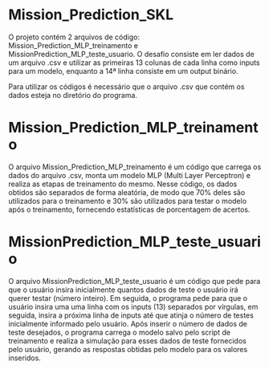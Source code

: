 ﻿# Mission_Prediction_SKL

O projeto contém 2 arquivos de código: Mission_Prediction_MLP_treinamento e MissionPrediction_MLP_teste_usuario. O desafio consiste em ler dados de um arquivo .csv e utilizar as primeiras 13 colunas de cada linha como inputs para um modelo, enquanto a 14ª linha consiste em um output binário.

 Para utilizar os códigos é necessário que o arquivo .csv que contém os dados esteja no diretório do programa.

# Mission_Prediction_MLP_treinamento 
O arquivo Mission_Prediction_MLP_treinamento é um código que carrega os dados do arquivo .csv, monta um modelo MLP (Multi Layer Perceptron) e realiza as etapas de treinamento do mesmo. Nesse código, os dados obtidos são separados de forma aleatória, de modo que 70% deles são utilizados para o treinamento e 30% são utilizados para testar o modelo após o treinamento, fornecendo estatísticas de porcentagem de acertos. 

 

# MissionPrediction_MLP_teste_usuario
O arquivo MissionPrediction_MLP_teste_usuario é um código que pede para que o usuário insira inicialmente quantos dados de teste o usuário irá querer testar (número inteiro). Em seguida, o programa pede para que o usuário insira uma uma linha com os inputs (13) separados por vírgulas, em seguida, insira a próxima linha de inputs até que atinja o número de testes inicialmente informado pelo usuário. Após inserir o número de dados de teste desejados, o programa carrega o modelo salvo pelo script de treinamento e realiza a simulação para esses dados de teste fornecidos pelo usuário, gerando as respostas obtidas pelo modelo para os valores inseridos.
